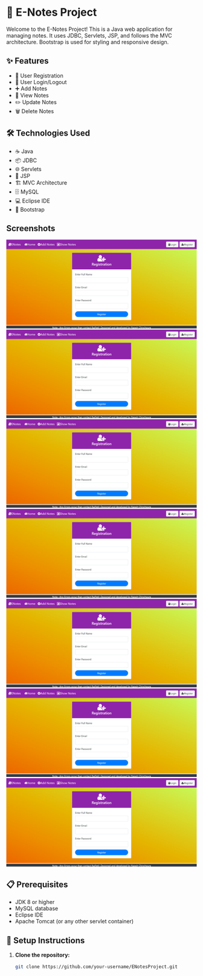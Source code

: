  # 📓 E-Notes Project

Welcome to the E-Notes Project! This is a Java web application for managing notes. It uses JDBC, Servlets, JSP, and follows the MVC architecture. Bootstrap is used for styling and responsive design.

## ✨ Features

- 📝 User Registration
- 🔐 User Login/Logout
- ➕ Add Notes
- 📄 View Notes
- ✏️ Update Notes
- 🗑️ Delete Notes

## 🛠️ Technologies Used

- ☕ Java
- 📦 JDBC
- 🌐 Servlets
- 📜 JSP
- 🏗️ MVC Architecture
- 🗄️ MySQL
- 💻 Eclipse IDE
- 🎨 Bootstrap
## Screenshots

![Screenshot](/image/p2.png)
![Screenshot](/image/p2.png)
![Screenshot](/image/p2.png)
![Screenshot](/image/p2.png)
![Screenshot](/image/p2.png)
![Screenshot](/image/p2.png)
![Screenshot](/image/p2.png)


## 📋 Prerequisites

- JDK 8 or higher
- MySQL database
- Eclipse IDE
- Apache Tomcat (or any other servlet container)

## 🚀 Setup Instructions

1. **Clone the repository:**
   ```sh
   git clone https://github.com/your-username/ENotesProject.git
